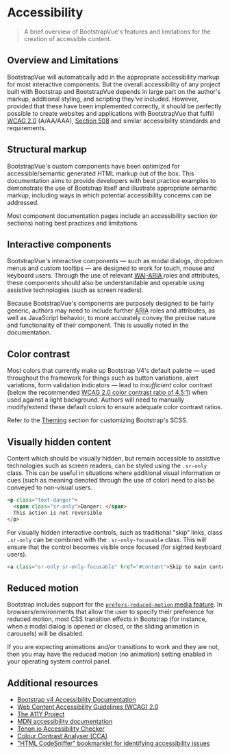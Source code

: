 # Accessibility

> A brief overview of BootstrapVue's features and limitations for the creation of accessible
> content.

## Overview and Limitations

BootstrapVue will automatically add in the appropriate accessibility markup for most interactive
components. But the overall accessibility of any project built with Bootstrap and BootstrapVue
depends in large part on the author's markup, additional styling, and scripting they've included.
However, provided that these have been implemented correctly, it should be perfectly possible to
create websites and applications with BootstrapVue that fulfill
<a href="https://www.w3.org/TR/WCAG20/"><abbr title="Web Content Accessibility Guidelines">WCAG</abbr>
2.0</a> (A/AA/AAA), <a href="https://www.section508.gov/">Section 508</a> and similar accessibility
standards and requirements.

## Structural markup

BootstrapVue's custom components have been optimized for accessible/semantic generated HTML markup
out of the box. This documentation aims to provide developers with best practice examples to
demonstrate the use of Bootstrap itself and illustrate appropriate semantic markup, including ways
in which potential accessibility concerns can be addressed.

Most component documentation pages include an accessibility section (or sections) noting best
practices and limitations.

## Interactive components

BootstrapVue's interactive components — such as modal dialogs, dropdown menus and custom tooltips —
are designed to work for touch, mouse and keyboard users. Through the use of relevant
<a href="https://www.w3.org/WAI/standards-guidelines/aria/">
<abbr title="Web Accessibility Initiative">WAI</abbr>-<abbr title="Accessible Rich Internet Applications">ARIA</abbr>
</a> roles and attributes, these components should also be understandable and operable using
assistive technologies (such as screen readers).

Because BootstrapVue's components are purposely designed to be fairly generic, authors may need to
include further <abbr title="Accessible Rich Internet Applications">ARIA</abbr> roles and
attributes, as well as JavaScript behavior, to more accurately convey the precise nature and
functionality of their component. This is usually noted in the documentation.

## Color contrast

Most colors that currently make up Bootstrap V4's default palette — used throughout the framework
for things such as button variations, alert variations, form validation indicators — lead to
<em>insufficient</em> color contrast (below the recommended
[WCAG 2.0 color contrast ratio of 4.5:1](https://www.w3.org/TR/UNDERSTANDING-WCAG20/visual-audio-contrast-contrast.html))
when used against a light background. Authors will need to manually modify/extend these default
colors to ensure adequate color contrast ratios.

Refer to the [Theming](/docs/reference/theming) section for customizing Bootstrap's SCSS.

## Visually hidden content

Content which should be visually hidden, but remain accessible to assistive technologies such as
screen readers, can be styled using the `.sr-only` class. This can be useful in situations where
additional visual information or cues (such as meaning denoted through the use of color) need to
also be conveyed to non-visual users.

```html
<p class="text-danger">
  <span class="sr-only">Danger: </span>
  This action is not reversible
</p>
```

For visually hidden interactive controls, such as traditional "skip” links, class `.sr-only` can be
combined with the `.sr-only-focusable` class. This will ensure that the control becomes visible once
focused (for sighted keyboard users).

```html
<a class="sr-only sr-only-focusable" href="#content">Skip to main content</a>
```

## Reduced motion

Bootstrap includes support for the
[`prefers-reduced-motion` media feature](https://drafts.csswg.org/mediaqueries-5/#prefers-reduced-motion).
In browsers/environments that allow the user to specify their preference for reduced motion, most
CSS transition effects in Bootstrap (for instance, when a modal dialog is opened or closed, or the
sliding animation in carousels) will be disabled.

If you are expecting animations and/or transitions to work and they are not, then you may have the
reduced motion (no animation) setting enabled in your operating system control panel.

## Additional resources

- <a href="https://getbootstrap.com/docs/4.3/getting-started/accessibility/" rel="noopener">Bootstrap
  v4 Accessibility Documentation</a>
- <a href="https://www.w3.org/TR/WCAG20/" rel="noopener">Web Content Accessibility Guidelines (WCAG)
  2.0</a>
- <a href="https://a11yproject.com/" rel="noopener">The A11Y Project</a>
- <a href="https://developer.mozilla.org/en-US/docs/Web/Accessibility" rel="noopener">MDN
  accessibility documentation</a>
- <a href="https://tenon.io/" rel="noopener">Tenon.io Accessibility Checker</a>
- <a href="https://developer.paciellogroup.com/resources/contrastanalyser/" rel="noopener">Colour
  Contrast Analyser (CCA)</a>
- <a href="https://github.com/squizlabs/HTML_CodeSniffer" rel="noopener">"HTML CodeSniffer"
  bookmarklet for identifying accessibility issues</a>
